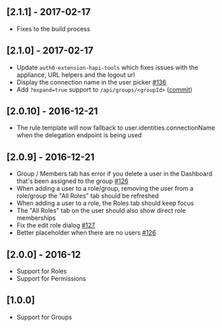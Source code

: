 ## [2.1.1] - 2017-02-17

- Fixes to the build process

## [2.1.0] - 2017-02-17

- Update `auth0-extension-hapi-tools` which fixes issues with the appliance, URL helpers and the logout url
- Display the connection name in the user picker [#136](https://github.com/auth0/auth0-authorization-extension/pull/136)
- Add `?expand=true` support to `/api/groups/<groupId>` ([commit](https://github.com/auth0/auth0-authorization-extension/commit/87463b12ad7529cdca7a65538b0951eb1c5b52e8))

## [2.0.10] - 2016-12-21

- The rule template will now fallback to user.identities.connectionName when the delegation endpoint is being used

## [2.0.9] - 2016-12-21

- Group / Members tab has error if you delete a user in the Dashboard that's been assigned to the group [#126](https://github.com/auth0/auth0-authorization-extension/issues/123)
- When adding a user to a role/group, removing the user from a role/group the "All Roles" tab should be refreshed
- When adding a user to a role, the Roles tab should keep focus
- The "All Roles" tab on the user should also show direct role memberships
- Fix the edit role dialog [#127](https://github.com/auth0/auth0-authorization-extension/pull/127)
- Better placeholder when there are no users [#126](https://github.com/auth0/auth0-authorization-extension/issues/126)

## [2.0.0] - 2016-12

- Support for Roles
- Support for Permissions

## [1.0.0]

- Support for Groups
